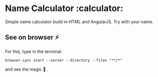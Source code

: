 # Name Calculator :calculator:

Simple name calculator build in HTML and AngularJS.
Try with your name.

## See on browser :zap:

For this, type in the terminal:

```
browser-sync start --server --directory --files "**/*"
```

and see the magic :seedling: .